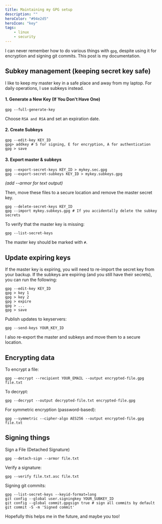 ```yaml
---
title: Maintaining my GPG setup
description: ""
heroColor: "#94e2d5"
heroIcon: "key"
tags:
    - linux
    - security
---
```


I can never remember how to do various things with `gpg`, despite using it for
encryption and signing git commits. This post is my documentation.


## Subkey management (keeping secret key safe)

I like to keep my master key in a safe place and away from my laptop. For daily operations, I use subkeys instead.


#### 1. Generate a New Key (If You Don't Have One)

```shell
gpg --full-generate-key
```

Choose `RSA and RSA` and set an expiration date.

#### 2. Create Subkeys

```shell
gpg --edit-key KEY_ID
gpg> addkey # S for signing, E for encryption, A for authentication
gpg > save
```

#### 3. Export master & subkeys

```shell
gpg --export-secret-keys KEY_ID > mykey.sec.gpg
gpg --export-secret-subkeys KEY_ID > mykey.subkeys.gpg
```

_(add --armor for text output)_

Then, move these files to a secure location and remove the master secret key.

```shell
gpg --delete-secret-keys KEY_ID
gpg --import mykey.subkeys.gpg # If you accidentally delete the subkey secrets
```

To verify that the master key is missing:

```shell
gpg --list-secret-keys
```

The master key should be marked with `#`.

## Update expiring keys

If the master key is expiring, you will need to re-import the secret key from
your backup. If the subkeys are expiring (and you still have their secrets),
you can run the following:

```shell
gpg --edit-key KEY_ID
gpg > key 1
gpg > key 2
gpg > expire
gpg > ...
gpg > save
```

Publish updates to keyservers:

```shell
gpg --send-keys YOUR_KEY_ID
```

I also re-export the master and subkeys and move them to a secure location.

## Encrypting data

To encrypt a file:

```shell
gpg --encrypt --recipient YOUR_EMAIL --output encrypted-file.gpg file.txt
```

To decrypt:

```shell
gpg --decrypt --output decrypted-file.txt encrypted-file.gpg
```

For symmetric encryption (password-based):

```shell
gpg --symmetric --cipher-algo AES256 --output encrypted-file.gpg file.txt
```

## Signing things

Sign a File (Detached Signature)

```shell
gpg --detach-sign --armor file.txt
```

Verify a signature:

```shell
gpg --verify file.txt.asc file.txt
```

Signing git commits:

```shell
gpg --list-secret-keys --keyid-format=long
git config --global user.signingkey YOUR_SUBKEY_ID
git config --global commit.gpgsign true # sign all commits by default
git commit -S -m 'Signed commit'
```

Hopefully this helps me in the future, and maybe you too!
